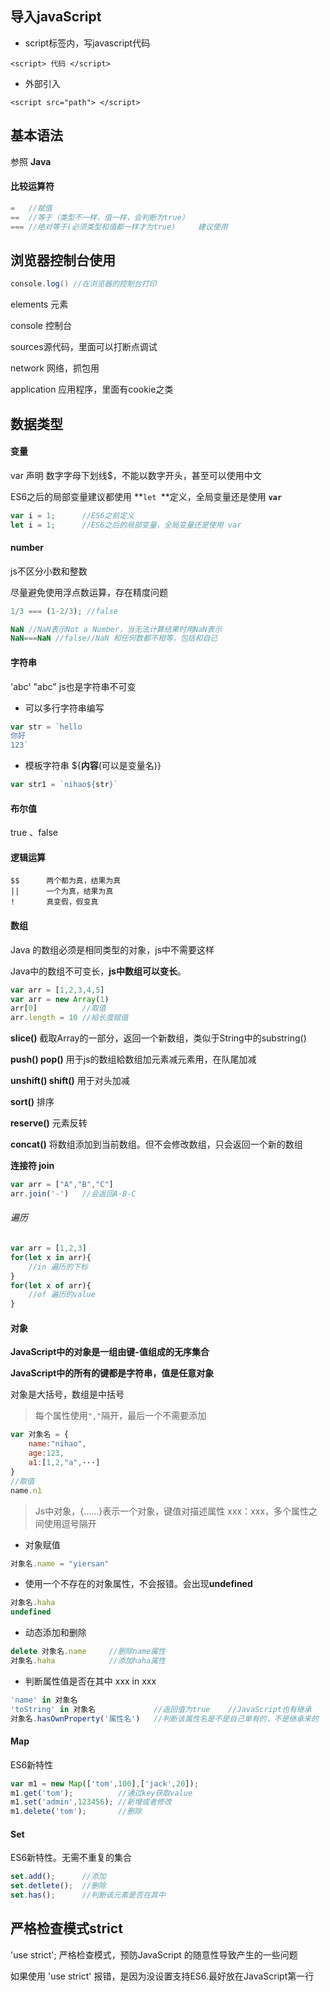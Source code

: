 ## 导入javaScript

- script标签内，写javascript代码

~~~
<script> 代码 </script>
~~~

- 外部引入

~~~
<script src="path"> </script>
~~~

## 基本语法

参照 **Java**

#### 比较运算符

~~~javascript
=	//赋值
==	//等于（类型不一样，值一样，会判断为true）
=== //绝对等于(必须类型和值都一样才为true)		建议使用
~~~

## 浏览器控制台使用

~~~java
console.log() //在浏览器的控制台打印
~~~

elements 元素 

console   控制台

sources源代码，里面可以打断点调试

network 网络，抓包用

application 应用程序，里面有cookie之类

## 数据类型

#### 变量

var 声明	数字字母下划线$，不能以数字开头，甚至可以使用中文

ES6之后的局部变量建议都使用 **`let `**定义，全局变量还是使用 **`var`**

~~~javascript
var i = 1;		//ES6之前定义
let i = 1;		//ES6之后的局部变量，全局变量还是使用 var
~~~

#### number

js不区分小数和整数

尽量避免使用浮点数运算，存在精度问题

~~~javascript
1/3 === (1-2/3); //false
~~~

~~~javascript
NaN	//NaN表示Not a Number，当无法计算结果时用NaN表示
NaN===NaN //false//NaN 和任何数都不相等，包括和自己
~~~

#### 字符串

'abc'	"abc"	js也是字符串不可变

- 可以多行字符串编写

~~~javascript
var str = `hello
你好
123`
~~~

- 模板字符串	${**内容**(可以是变量名)}

~~~javascript
var str1 = `nihao${str}`
~~~

#### 布尔值

true 、false

#### 逻辑运算

~~~
$$		两个都为真，结果为真
||		一个为真，结果为真
!		真变假，假变真
~~~

#### 数组

Java 的数组必须是相同类型的对象，js中不需要这样

Java中的数组不可变长，**js中数组可以变长**。

~~~javascript
var arr = [1,2,3,4,5]
var arr = new Array(1)
arr[0]			//取值
arr.length = 10	//給长度赋值
~~~

**slice()** 截取Array的一部分，返回一个新数组，类似于String中的substring()

**push() pop()** 用于js的数组給数组加元素减元素用，在队尾加减

**unshift() shift()** 														用于对头加减

**sort()** 排序

**reserve()** 元素反转

**concat()**  将数组添加到当前数组。但不会修改数组，只会返回一个新的数组

**连接符 join**

~~~javascript
var arr = ["A","B","C"]
arr.join('-')	//会返回A-B-C
~~~

###### 遍历

~~~javascript
var arr = [1,2,3]
for(let x in arr){
    //in 遍历的下标
}
for(let x of arr){
    //of 遍历的value
}
~~~

#### 对象

**JavaScript中的对象是一组由键-值组成的无序集合**

**JavaScript中的所有的键都是字符串，值是任意对象**

对象是大括号，数组是中括号

>  每个属性使用`","`隔开，最后一个不需要添加

~~~javascript
var 对象名 = {
    name:"nihao",
    age:123,
    a1:[1,2,"a",···]
}
//取值
name.n1
~~~

> Js中对象，{......}表示一个对象，键值对描述属性 xxx：xxx，多个属性之间使用逗号隔开

- 对象赋值

~~~javascript
对象名.name = "yiersan"
~~~

- 使用一个不存在的对象属性，不会报错。会出现**undefined**

~~~javascript
对象名.haha
undefined
~~~

- 动态添加和删除

~~~javascript
delete 对象名.name		//删除name属性
对象名.haha			//添加haha属性
~~~

- 判断属性值是否在其中 	xxx in xxx

~~~javascript
'name' in 对象名
'toString' in 对象名			  //返回值为true	//JavaScript也有继承
对象名.hasOwnProperty('属性名')	//判断该属性名是不是自己单有的，不是继承来的
~~~

#### Map

ES6新特性

~~~javascript
var m1 = new Map(['tom',100],['jack',20]);
m1.get('tom');			//通过key获取value
m1.set('admin',123456); //新增或者修改
m1.delete('tom');		//删除
~~~

#### Set

ES6新特性。无需不重复的集合

~~~javascript
set.add();		//添加
set.detlete();	//删除
set.has();		//判断该元素是否在其中
~~~

## 严格检查模式strict

'use strict';	严格检查模式，预防JavaScript 的随意性导致产生的一些问题

如果使用 'use strict' 报错，是因为没设置支持ES6.最好放在JavaScript第一行